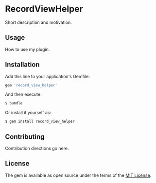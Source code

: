 # RecordViewHelper
Short description and motivation.

## Usage
How to use my plugin.

## Installation
Add this line to your application's Gemfile:

```ruby
gem 'record_view_helper'
```

And then execute:
```bash
$ bundle
```

Or install it yourself as:
```bash
$ gem install record_view_helper
```

## Contributing
Contribution directions go here.

## License
The gem is available as open source under the terms of the [MIT License](http://opensource.org/licenses/MIT).
